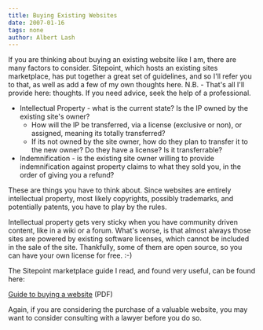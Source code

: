 ```yaml
---
title: Buying Existing Websites
date: 2007-01-16
tags: none
author: Albert Lash
---
```

If you are thinking about buying an existing website like I am, there are many factors to consider. Sitepoint, which hosts an existing sites marketplace, has put together a great set of guidelines, and so I'll refer you to that, as well as add a few of my own thoughts here. N.B. - That's all I'll provide here: thoughts. If you need advice, seek the help of a professional.

<ul><li>Intellectual Property - what is the current state? Is the IP owned by the existing site's owner?

<ul><li>How will the IP be transferred, via a license (exclusive or non), or assigned, meaning its totally transferred?</li><li>If its not owned by the site owner, how do they plan to transfer it to the new owner? Do they have a license? Is it transferrable?</li></ul><li>Indemnification - is the existing site owner willing to provide indemnification against property claims to what they sold you, in the order of giving you a refund?</li></ul>

These are things you have to think about. Since websites are entirely intellectual property, most likely copyrights, possibly trademarks, and potentially patents, you have to play by the rules.

Intellectual property gets very sticky when you have community driven content, like in a wiki or a forum. What's worse, is that almost always those sites are powered by existing software licenses, which cannot be included in the sale of the site. Thankfully, some of them are open source, so you can have your own license for free. :-)

The Sitepoint marketplace guide I read, and found very useful, can be found here:

<a href="http://www.sitepoint.com/marketplace/documents/auctionbuyingguide.pdf" rel="nofollow">Guide to buying a website</a> (PDF)

Again, if you are considering the purchase of a valuable website, you may want to consider consulting with a lawyer before you do so.


